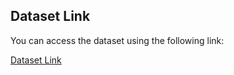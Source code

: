 
## Dataset Link
You can access the dataset using the following link:

[Dataset Link](https://drive.google.com/file/d/1dbpRgh7MsFQqTyCEJCF2pUrIi3SIjJLt/view?usp=sharing)

